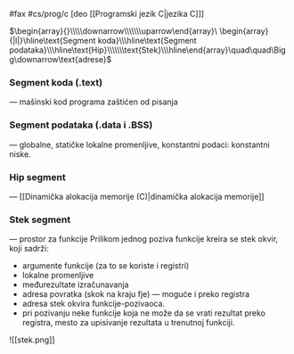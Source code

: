 #fax #cs/prog/c [deo [[Programski jezik C|jezika C]]]
$\:$

$\begin{array}{}\\\\\downarrow\\\\\\\uparrow\end{array}\ \begin{array}{|l|}\hline\text{Segment koda}\\\hline\text{Segment podataka}\\\hline\text{Hip}\\\\\\\text{Stek}\\\hline\end{array}\quad\quad\Bigg\downarrow\text{adrese}$

### Segment koda (.text)
— mašinski kod programa zaštićen od pisanja
### Segment podataka (.data i .BSS)
— globalne, statičke lokalne promenljive, konstantni podaci: konstantni niske.
### Hip segment
— [[Dinamička alokacija memorije (C)|dinamička alokacija memorije]]
### Stek segment
— prostor za funkcije
Prilikom jednog poziva funkcije kreira se stek okvir, koji sadrži:
- argumente funkcije (za to se koriste i registri)
- lokalne promenljive
- međurezultate izračunavanja
- adresa povratka (skok na kraju fje) — moguće i preko registra
- adresa stek okvira funkcije-pozivaoca.
- pri pozivanju neke funkcije koja ne može da se vrati rezultat preko registra, mesto za upisivanje rezultata u trenutnoj funkciji. 

![[stek.png]]